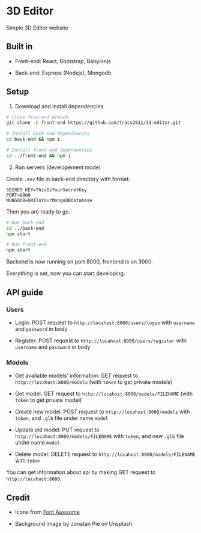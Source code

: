 # 3D Editor

Simple 3D Editor website

## Built in

* Front-end: React, Bootstrap, Babylonjs

* Back-end: Express (Nodejs), Mongodb

## Setup

1. Download and install dependencies

```bash
# Clone fron-end branch
git clone -b front-end https://github.com/tracy2811/3d-editor.git

# Install back-end dependencies
cd back-end && npm i

# Install front-end dependencies
cd ../front-end && npm i
```

2. Run servers (developement mode)

Create `.env` file in back-end directory with format:

```
SECRET_KEY=ThisIsYourSecretKey
PORT=8000
MONGODB=URIToYourMongoDBDatabase
```

Then you are ready to go.

```bash
# Run back-end
cd ../back-end
npm start

# Run front-end
npm start
```

Backend is now running on port 8000, frontend is on 3000.

Everything is set, now you can start developing.

## API guide

### Users

* Login: POST request to `http://locahost:8000/users/login` with `username` and `password` in body

* Register: POST request to `http://locahost:8000/users/register` with `username` and `password` in body

### Models

* Get available models' information: GET request to `http://locahost:8000/models` (with `token` to get private models)

* Get model: GET request to `http://locahost:8000/models/FILENAME` (with `token` to get private model)

* Create new model: POST request to `http://locahost:8000/models` with `token`, and `.glb` file under name `model`

* Update old model: PUT request to `http://locahost:8000/models/FILENAME` with `token`, and new `.glb` file under name `model`

* Delete model: DELETE request to `http://locahost:8000/models/FILENAME` with `token`

You can get information about api by making GET request to `http://locahost:8000`.

## Credit

* Icons from [Font Awesome](https://fontawesome.com)

* Background image by Jonatan Pie on Unsplash

